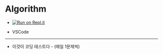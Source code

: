# Algorithm

- [![Run on Repl.it](https://repl.it/badge/github/twaun95/Algorithm)](https://repl.it/github/twaun95/Algorithm)

- VSCode

---

- 이것이 코딩 테스트다 - (매일 1문제씩)


